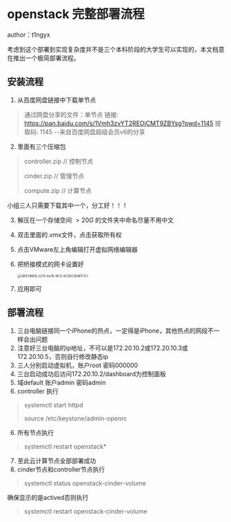 # openstack 完整部署流程

author：t1ngyx

考虑到这个部署到实现复杂度并不是三个本科阶段的大学生可以实现的，本文档意在推出一个极简部署流程。

## 安装流程

1. 从百度网盘链接中下载单节点

> 通过网盘分享的文件：单节点
> 链接: https://pan.baidu.com/s/1Vmh3zvYT2REOjCMT9ZBYsg?pwd=1145 提取码: 1145 
> --来自百度网盘超级会员v6的分享

2. 里面有三个压缩包

> controller.zip // 控制节点
>
> cinder.zip // 管理节点
>
> compute.zip // 计算节点

小组三人只需要下载其中一个，分工好！！！

3. 解压在一个存储空间 $> 20G$ 的文件夹中命名尽量不用中文

4. 双击里面的.vmx文件，点击获取所有权

5. 点击VMware左上角编辑打开虚拟网络编辑器

6. 把桥接模式的网卡设置好

   <img src="/Users/apple/Downloads/{9EE766EB-2270-4e78-9F12-6CDEC949FF7C}.png" alt="{9EE766EB-2270-4e78-9F12-6CDEC949FF7C}" style="zoom:50%;" />



7. 应用即可

## 部署流程

1. 三台电脑链接同一个iPhone的热点，一定得是iPhone，其他热点的网段不一样会出问题
2. 注意好三台电脑的ip地址，不可以是172.20.10.2或172.20.10.3或172.20.10.5，否则自行修改静态ip
3. 三人分别启动虚拟机，账户root 密码000000
4. 三台启动成功后访问172.20.10.2/dashboard为控制面板
5. 域default 账户admin 密码admin
6. controller 执行 

> systemctl start httpd
>
> source /etc/keystone/admin-openrc

6. 所有节点执行

> systemctl restart openstack* 

7. 至此云计算节点全部部署成功
8. cinder节点和controller节点执行

> systemctl status openstack-cinder-volume

确保显示的是actived否则执行

> systemctl restart openstack-cinder-volume



